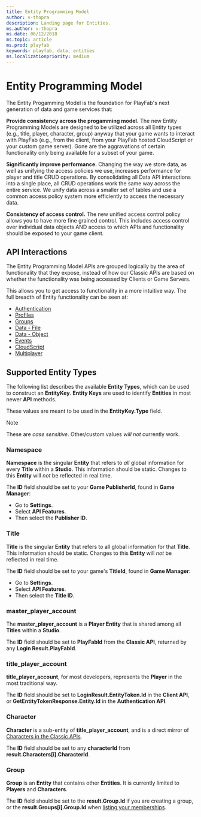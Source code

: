 ```yaml
---
title: Entity Programming Model
author: v-thopra
description: Landing page for Entities.
ms.author: v-thopra
ms.date: 06/12/2018
ms.topic: article
ms.prod: playfab
keywords: playfab, data, entities
ms.localizationpriority: medium
---
```


# Entity Programming Model

The Entity Progamming Model is the foundation for PlayFab's next generation of data and game services that:

**Provide consistency across the progamming model.**  The new Entity Programming Models are designed to be utilized across all Entity types (e.g., title, player, character, group) anyway that your game wants to interact with PlayFab (e.g., from the client, from your PlayFab hosted CloudScript or your custom game server).  Gone are the aggravations of certain functionality only being available for a subset of your game.

**Significantly improve performance.** Changing the way we store data, as well as unifying the access policies we use, increases performance for player and title CRUD operations. By consolidating all Data API interactions into a single place, all CRUD operations work the same way across the entire service. We unify data across a smaller set of tables and use a common access policy system more efficiently to access the necessary data. 

**Consistency of access control.** The new unified access control policy allows you to have more fine grained control. This includes access control over individual data objects AND access to which APIs and functionality should be exposed to your game client.

## API Interactions

The Entity Programming Model APIs are grouped logically by the area of functionality that they expose, instead of how our Classic APIs are based on whether the functionality was being accessed by Clients or Game Servers.

This allows you to get access to functionality in a more intuitive way. The full breadth of Entity functionality can be seen at:

- [Authentication](xref:titleid.playfabapi.com.authentication.authentication)
- [Profiles](xref:titleid.playfabapi.com.profiles.accountmanagement)
- [Groups](xref:titleid.playfabapi.com.groups.groups)
- [Data - File](xref:titleid.playfabapi.com.data.file)
- [Data - Object](xref:titleid.playfabapi.com.data.object)
- [Events](https://api.playfab.com/documentation/Events)
- [CloudScript](xref:titleid.playfabapi.com.cloudscript.server-sidecloudscript)
- [Multiplayer](xref:titleid.playfabapi.com.multiplayer.multiplayerserver)


## Supported Entity Types

The following list describes the available **Entity Types**, which can be used to construct an **EntityKey**. **Entity Keys** are used to identify **Entities** in most newer **API** methods.

These values are meant to be used in the **EntityKey.Type** field.

> [!NOTE]
> These are *case sensitive*. Other/custom values *will not* currently work.

### Namespace

**Namespace** is the singular **Entity** that refers to *all* global information for every **Title** within a **Studio**. This information should be static. Changes to this **Entity** will *not* be reflected in real time.

The **ID** field should be set to your **Game PublisherId**, found in **Game Manager**:

- Go to **Settings**.
- Select **API Features**.
- Then select the **Publisher ID**.

### Title

**Title** is the singular **Entity** that refers to all global information for that **Title**. This information should be static. Changes to this **Entity** will *not* be reflected in real time.

The **ID** field should be set to your game's **TitleId**, found in **Game Manager**:

- Go to **Settings**.
- Select **API Features**.
- Then select the **Title ID**.

### master_player_account

The **master_player_account** is a **Player Entity** that is shared among all **Titles** within a **Studio**.

The **ID** field should be set to **PlayFabId** from the **Classic API**, returned by any **Login Result.PlayFabId**.

### title_player_account

**title_player_account**, for most developers, represents the **Player** in the most traditional way.

The **ID** field should be set to **LoginResult.EntityToken.Id** in the **Client API**, or **GetEntityTokenResponse.Entity.Id** in the **Authentication API**.

### Character

**Character** is a sub-entity of **title_player_account**, and is a direct mirror of [Characters in the Classic APIs](xref:titleid.playfabapi.com.client.characters.getalluserscharacters).

The **ID** field should be set to any **characterId** from **result.Characters[i].CharacterId**.

### Group

**Group** is an **Entity** that contains other **Entities**. It is currently limited to **Players** and **Characters**.

The **ID** field should be set to the **result.Group.Id** if you are creating a group, or the **result.Groups[i].Group.Id** when [listing your memberships](xref:titleid.playfabapi.com.groups.groups.listmembership).

